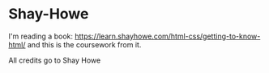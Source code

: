 # Shay-Howe
I'm reading a book: https://learn.shayhowe.com/html-css/getting-to-know-html/ 
and this is the coursework from it.

All credits go to Shay Howe
